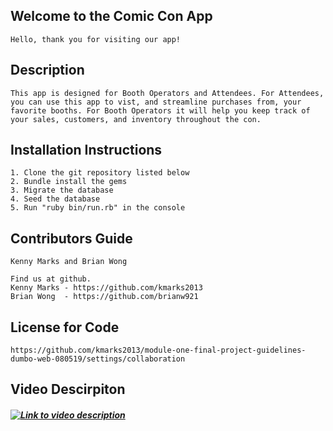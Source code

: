 ## Welcome to the Comic Con App
    Hello, thank you for visiting our app!
## Description
    This app is designed for Booth Operators and Attendees. For Attendees, you can use this app to vist, and streamline purchases from, your favorite booths. For Booth Operators it will help you keep track of your sales, customers, and inventory throughout the con.

## Installation Instructions
    1. Clone the git repository listed below
    2. Bundle install the gems
    3. Migrate the database
    4. Seed the database
    5. Run "ruby bin/run.rb" in the console

## Contributors Guide
    Kenny Marks and Brian Wong
    
    Find us at github.
    Kenny Marks - https://github.com/kmarks2013
    Brian Wong  - https://github.com/brianw921

## License for Code
    https://github.com/kmarks2013/module-one-final-project-guidelines-dumbo-web-080519/settings/collaboration


## Video Descirpiton
##### [![Link to video description](https://img.youtube.com/vi/PyAXFqsX3_M/0.jpg)](https://youtu.be/PyAXFqsX3_M)